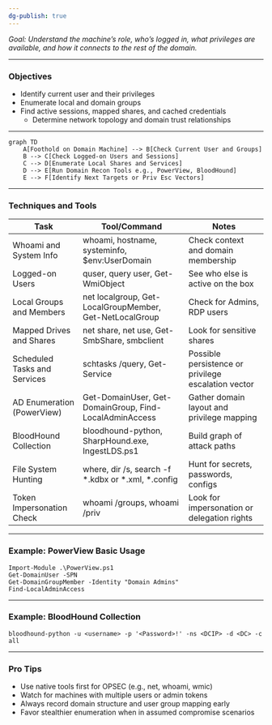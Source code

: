 ```yaml
---
dg-publish: true
---
```


_Goal: Understand the machine’s role, who’s logged in, what privileges are available, and how it connects to the rest of the domain._

---

### **Objectives**

- Identify current user and their privileges  
- Enumerate local and domain groups
- Find active sessions, mapped shares, and cached credentials
   - Determine network topology and domain trust relationships
    

---

```mermaid
graph TD
    A[Foothold on Domain Machine] --> B[Check Current User and Groups]
    B --> C[Check Logged-on Users and Sessions]
    C --> D[Enumerate Local Shares and Services]
    D --> E[Run Domain Recon Tools e.g., PowerView, BloodHound]
    E --> F[Identify Next Targets or Priv Esc Vectors]
```

  

---

### **Techniques and Tools**

| **Task**                     | **Tool/Command**                                        | **Notes**                                           |
| ---------------------------- | ------------------------------------------------------- | --------------------------------------------------- |
| Whoami and System Info       | whoami, hostname, systeminfo, $env:UserDomain           | Check context and domain membership                 |
| Logged-on Users              | quser, query user, Get-WmiObject                        | See who else is active on the box                   |
| Local Groups and Members     | net localgroup, Get-LocalGroupMember, Get-NetLocalGroup | Check for Admins, RDP users                         |
| Mapped Drives and Shares     | net share, net use, Get-SmbShare, smbclient             | Look for sensitive shares                           |
| Scheduled Tasks and Services | schtasks /query, Get-Service                            | Possible persistence or privilege escalation vector |
| AD Enumeration (PowerView)   | Get-DomainUser, Get-DomainGroup, Find-LocalAdminAccess  | Gather domain layout and privilege mapping          |
| BloodHound Collection        | bloodhound-python, SharpHound.exe, IngestLDS.ps1        | Build graph of attack paths                         |
| File System Hunting          | where, dir /s, search -f *.kdbx or *.xml, *.config      | Hunt for secrets, passwords, configs                |
| Token Impersonation Check    | whoami /groups, whoami /priv                            | Look for impersonation or delegation rights         |

  

---

### **Example: PowerView Basic Usage**

```
Import-Module .\PowerView.ps1
Get-DomainUser -SPN
Get-DomainGroupMember -Identity "Domain Admins"
Find-LocalAdminAccess
```

  

---

### **Example: BloodHound Collection**

```
bloodhound-python -u <username> -p '<Password>!' -ns <DCIP> -d <DC> -c all
```

  

---

### **Pro Tips**

- Use native tools first for OPSEC (e.g., net, whoami, wmic)
- Watch for machines with multiple users or admin tokens
- Always record domain structure and user group mapping early
- Favor stealthier enumeration when in assumed compromise scenarios
    
